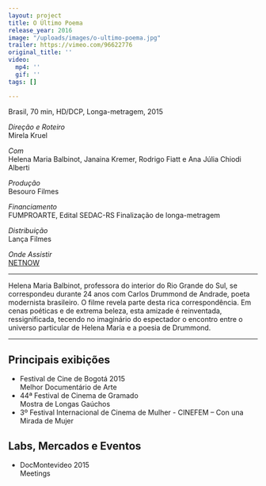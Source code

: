 ```yaml
---
layout: project
title: O Último Poema
release_year: 2016
image: "/uploads/images/o-ultimo-poema.jpg"
trailer: https://vimeo.com/96622776
original_title: ''
video:
  mp4: ''
  gif: ''
tags: []

---
```

Brasil, 70 min, HD/DCP, Longa-metragem, 2015

_Direção e Roteiro_  
Mirela Kruel

_Com_  
Helena Maria Balbinot, Janaina Kremer, Rodrigo Fiatt e Ana Júlia Chiodi Alberti

_Produção_  
Besouro Filmes

_Financiamento_  
FUMPROARTE, Edital SEDAC-RS Finalização de longa-metragem

_Distribuição_  
Lança Filmes

_Onde Assistir_  
[NETNOW](https://www.nowonline.com.br/filme/o-ultimo-poema/74858)

***

Helena Maria Balbinot, professora do interior do Rio Grande do Sul, se correspondeu durante 24 anos com Carlos Drummond de Andrade, poeta modernista brasileiro. O filme revela parte desta rica correspondência. Em cenas poéticas e de extrema beleza, esta amizade é reinventada, ressignificada, tecendo no imaginário do espectador o encontro entre o universo particular de Helena Maria e a poesia de Drummond.

***

## Principais exibições

* Festival de Cine de Bogotá 2015  
  Melhor Documentário de Arte
* 44ª Festival de Cinema de Gramado  
  Mostra de Longas Gaúchos
* 3º Festival Internacional de Cinema de Mulher - CINEFEM – Con una Mirada de Mujer

## Labs, Mercados e Eventos

* DocMontevideo 2015  
  Meetings